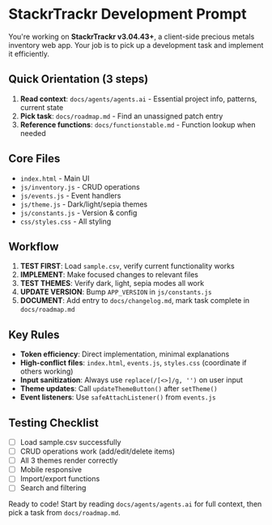 # StackrTrackr Development Prompt

You're working on **StackrTrackr v3.04.43+**, a client-side precious metals inventory web app. Your job is to pick up a development task and implement it efficiently.

## Quick Orientation (3 steps)

1. **Read context**: `docs/agents/agents.ai` - Essential project info, patterns, current state
2. **Pick task**: `docs/roadmap.md` - Find an unassigned patch entry
3. **Reference functions**: `docs/functionstable.md` - Function lookup when needed

## Core Files
- `index.html` - Main UI
- `js/inventory.js` - CRUD operations  
- `js/events.js` - Event handlers
- `js/theme.js` - Dark/light/sepia themes
- `js/constants.js` - Version & config
- `css/styles.css` - All styling

## Workflow
1. **TEST FIRST**: Load `sample.csv`, verify current functionality works
2. **IMPLEMENT**: Make focused changes to relevant files
3. **TEST THEMES**: Verify dark, light, sepia modes all work
4. **UPDATE VERSION**: Bump `APP_VERSION` in `js/constants.js`
5. **DOCUMENT**: Add entry to `docs/changelog.md`, mark task complete in `docs/roadmap.md`

## Key Rules
- **Token efficiency**: Direct implementation, minimal explanations
- **High-conflict files**: `index.html`, `events.js`, `styles.css` (coordinate if others working)
- **Input sanitization**: Always use `replace(/[<>]/g, '')` on user input
- **Theme updates**: Call `updateThemeButton()` after `setTheme()`
- **Event listeners**: Use `safeAttachListener()` from `events.js`

## Testing Checklist
- [ ] Load sample.csv successfully
- [ ] CRUD operations work (add/edit/delete items)
- [ ] All 3 themes render correctly
- [ ] Mobile responsive
- [ ] Import/export functions
- [ ] Search and filtering

Ready to code! Start by reading `docs/agents/agents.ai` for full context, then pick a task from `docs/roadmap.md`.
